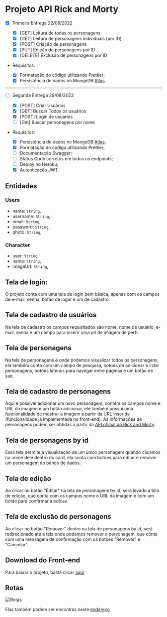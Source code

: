 # Projeto API Rick and Morty

- [x] Primeira Entrega 22/08/2022

  - [x] [GET] Leitura de todas os personagens
  - [x] [GET] Leitura de personagens individuais (por ID)
  - [x] [POST] Criação de personagens
  - [x] [PUT] Edição de personagens por ID
  - [x] [DELETE] Exclusão de personagens por ID

- Requisitos:

  - [x] Formatação do código utilizando Prettier;
  - [x] Persistência de dados no MongoDB [Atlas](https://account.mongodb.com/account/login).

---

- [ ] Segunda Entrega 29/08/2022

  - [x] [POST] Criar Usuários
  - [x] [GET] Buscar Todos os usuários
  - [x] [POST] Login de usuários
  - [ ] [Get] Buscar personagens por nome

- Requisitos:

  - [x] Persistência de dados no MongoDB [Atlas](https://account.mongodb.com/account/login);
  - [x] Formatação do código utilizando Prettier;
  - [ ] Documentação Swagger;
  - [ ] Status Code corretos em todos os endpoints;
  - [ ] Deploy no Heroku;
  - [x] Autenticação JWT.

## Entidades

### Users

- name: `String`,
- username: `String`,
- email: `String`,
- password: `String`,
- photo: `String`,

### Character

- user: `String`,
- name: `String`,
- imageUrl: `String`,

## Tela de login:

O projeto conta com uma tela de login bem básica, apenas com os campos de e-mail, senha, botão de logar e um de cadastro.

## Tela de cadastro de usuários

Na tela de cadastro os campos requisitados são nome, nome de usuário, e-mail, senha e um campo para inserir uma url de imagem de perfil.

## Tela de personagens

Na tela de personagens é onde podemos visualizar todos os personagens, ela também conta com um campo de pesquisa, botoes de adicionar e listar personagens, botões laterais para navegar entre páginas e um botão de sair.

## Tela de cadastro de personagens

Aqui é possível adicionar um novo personagem, contém os campos nome e URL da imagem e um botão adicionar, ele também possui uma funcionalidade de mostrar a imagem a partir da URL inserida (funcionalidade já implementada no front-end).
As informações de personagens podem ser obtidas a partir da [API oficial do Rick and Morty](https://rickandmortyapi.com/).

## Tela de personagens by id

Essa tela permite a visualização de um único personagem quando clicamos no nome dele dentro do card, ela conta com botões para editar e remover um personagem do banco de dados.

## Tela de edição

Ao clicar no botão "Editar" na tela de personagens by id, será levado a tela de edição, que conta com os campos nome e URL da imagem e com um botão para confirmar a edicao.

## Tela de exclusão de personagens

Ao clicar no botão "Remover" dentro na tela de personagens by id, será redirecionado até a tela onde podemos remover o personagem, que conta com uma mensagem de confirmação com os botões "Remover" e "Cancelar".

## Download do Front-end

Para baixar o projeto, basta clicar [aqui](https://drive.google.com/file/d/1FAutpdj3nYIuwzfeoLwUOhWmybOvecSi/view?usp=sharing)

## Rotas

![Rotas](https://media.discordapp.net/attachments/798520358977929226/1010842418528137297/api-docs.PNG?width=1245&height=676 'Documentação de Rotas')

Elas também podem ser encontras neste [endereço](https://rick-and-morty-server.herokuapp.com/api-docs)
